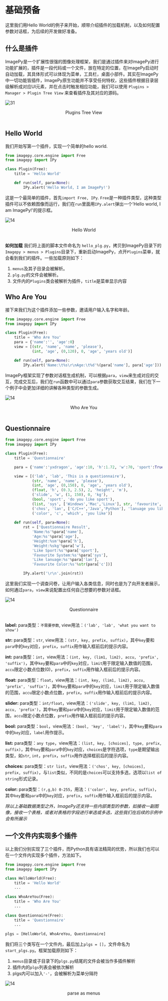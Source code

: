 # 基础预备
这里我们用Hello World的例子来开始，顺带介绍插件的加载机制，以及如何配置参数对话框，为后续的开发做好准备。



##  什么是插件
ImagePy是一个扩展性很强的图像处理框架，我们是通过插件来对ImagePy进行功能扩展的，插件是一段代码或一个文件，放在特定的位置，在ImagePy启动时自动加载，其具体形式可以体现为菜单，工具栏，桌面小部件。其实在ImagePy中一切功能皆插件，ImagePy原生功能并不享受任何特权，这些插件根据目录层级解析成对应UI元素，并在点击时触发相应功能，我们可以使用 `Plugins > Manager > Plugin Tree View` 来查看插件及其对应的源码。

![31](http://idoc.imagepy.org/demoplugin/31.png)
<div align=center>Plugins Tree View</div><br>




## Hello World

我们开始写第一个插件，实现一个简单的hello world.
```python
from imagepy.core.engine import Free
from imagepy import IPy

class Plugin(Free):
	title = 'Hello World'

	def run(self, para=None):
		IPy.alert('Hello World, I am ImagePy!')
```
这是一个最简单的插件，首先`import Free, IPy`. `Free`是一种插件类型，这种类型插件可以不依赖图像而运行，我们在`run`里面用`IPy.alert`弹出一个'Hello world, I am ImagePy!'的提示框。

![14](http://idoc.imagepy.org/demoplugin/01.png)
<div align=center>Hello World</div><br>

**如何加载**
我们将上面的脚本文件命名为 `hello_plg.py`，拷贝到ImagePy目录下的`Imagepy > menus > Plugins`目录下，重新启动ImagePy，点开`Plugins`菜单，就会看到我们的插件。一些加载原则如下：

1. `menus`及其子目录会被解析。
2. `plg.py`的文件会被解析。
3. 文件内的`Plugins`类会被解析为插件，`title`是菜单显示内容



## Who Are You

接下来我们为这个插件添加一些参数，邀请用户输入名字和年龄。

```python
from imagepy.core.engine import Free
from imagepy import IPy

class Plugin(Free):
	title = 'Who Are You'
	para = {'name':'', 'age':0}
	view = [(str, 'name', 'name', 'please'),
            (int, 'age', (0,120), 0, 'age', 'years old')]

	def run(self, para=None):
	    IPy.alert('Name:\t%s\r\nAge:\t%d'%(para['name'], para['age']))
```

ImagePy框架实现了参数对话框生成机制，可以根据`para`，`view`来生成对应的交互，完成交互后，我们在`run`函数中可以通过`para`参数获取交互结果，我们在下一个例子中会更加详细的讲解各种类型的参数生成。

![14](http://idoc.imagepy.org/demoplugin/02.png)
<div align=center>Who Are You</div><br>

## Questionnaire

```python
from imagepy.core.engine import Free
from imagepy import IPy

class Plugin(Free):
	title = 'Questionnaire'

	para = {'name':'yxdragon', 'age':10, 'h':1.72, 'w':70, 'sport':True, 'sys':'Mac', 'lan':['C/C++', 'Python'], 'c':(255,0,0)} 

	view = [('lab', 'lab', 'This is a questionnaire'),
			(str, 'name', 'name', 'please'), 
			(int, 'age', (0,150), 0, 'age', 'years old'),
			(float, 'h', (0.3, 2.5), 2, 'height', 'm'),
			('slide', 'w', (1, 150), 0, 'kg'),
			(bool, 'sport', 'do you like sport'),
			(list, 'sys', ['Windows','Mac','Linux'], str, 'favourite', 'system'),
			('chos', 'lan', ['C/C++','Java','Python'], 'lanuage you like(multi)'),
			('color', 'c', 'which', 'you like')]
    
	def run(self, para=None):
		rst = ['Questionnaire Result', 
			'Name:%s'%para['name'], 
			'Age:%s'%para['age'],
			'Height:%sm'%para['h'], 
			'Weight:%skg'%para['w'], 
			'Like Sport:%s'%para['sport'],
			'Favourite System:%s'%para['sys'],
			'Like lanuage:%s'%para['lan'],
			'Favourite Color:%s'%str(para['c'])]

		IPy.alert('\r\n'.join(rst))
```
这里我们实现一个调查问卷，让用户输入各类信息，同时也是为了向开发者展示，如何通过`para`，`view`来说配置出任何自己想要的参数对话框。


![14](http://idoc.imagepy.org/demoplugin/03.png)
<div align=center>Questionnaire</div><br>

**label:** para类型：`不需要参数`, view用法：`('lab', 'lab', 'what you want to show')`

**str:** para类型：`str`, view用法：`(str, key, prefix, suffix)`，其中`key`要和`para`中的`key`对应，`prefix`，`suffix`用作输入框前后的提示内容。

**int:** para类型：`int`，view用法：`(int, key, (lim1, lim2), accu, 'prefix', 'suffix')`，其中`key`要和`para`中的`key`对应，`limit`用于限定输入数值的范围，`accu`限定小数点位数(0)，`prefix`，`suffix`用作输入框前后的提示内容。

**float:** para类型：`float`，view用法：`(int, key, (lim1, lim2), accu, 'prefix', 'suffix')`，其中`key`要和`para`中的`key`对应，`limit`用于限定输入数值的范围，`accu`限定小数点位数，`prefix`，`suffix`用作输入框前后的提示内容。

**slider:** para类型：`int/float`，view用法：`('slide', key, (lim1, lim2), accu, 'prefix')`，其中`key`要和`para`中的`key`对应，`limit`用于限定输入数值的范围，`accu`限定小数点位数，`prefix`用作输入框前后的提示内容。

**bool:** para类型：`bool`，view用法：`(bool, 'key', 'label')`，其中`key`要和`para`中的`key`对应，`label`用作提示。

**list:** para类型：`any type`，view用法：`(list, key, [choices], type, prefix, suffix)`，其中`key`要和`para`中的`key`对应，`choices`是字符选项，`type`是期望输出类型，如`str`, `int`，`prefix`，`suffix`用作选择框前后的提示内容。

**choices:** para类型：`str list`，view用法：`('chos', key, [choices], prefix, suffix)`，与`list`类似，不同的是`choices`可以支持多选，选项以`list of string`形式记录。

**color:** para类型：`(r,g,b) 0-255`，用法：`('color', key, prefix, suffix)`，其中`key`要和`para`中的`key`对应，`prefix`，`suffix`用作输入框前后的提示内容。



*除以上基础数据类型之外，ImagePy还支持一些内部类型的参数，如接收一副图像，接收一个表格，或者对表格的字段进行单选或多选，这些我们在后续的示例中会有所展示*



## 一个文件内实现多个插件
以上我们分别实现了三个插件，而Python具有语法精简的优势，所以我们也可以在一个文件内实现多个插件，方法如下。

```python
from imagepy.core.engine import Free
from imagepy import IPy

class HelloWorld(Free):
    title = 'Hello World'
    ...
    
class WhoAreYou(Free):
    title = 'Who Are You'
    ...
    
class Questionnaire(Free):
    title = 'Questionnaire'
    ...
    
plgs = [HelloWorld, WhoAreYou, Questionnaire]
```

我们将三个类写在一个文件内，最后加上`plgs = []`，文件命名为`start_plgs.py`。框架加载原则如下：

1. `menus`目录或子目录下的`plgs.py`结尾的文件会被当作多插件解析
2. 插件内的`plgs`列表会被依次解析
3. plgs内可以加入`'-'`，会被解析为菜单分隔符

![14](http://idoc.imagepy.org/demoplugin/04.png)

<div align=center>parse as menus</div><br>

